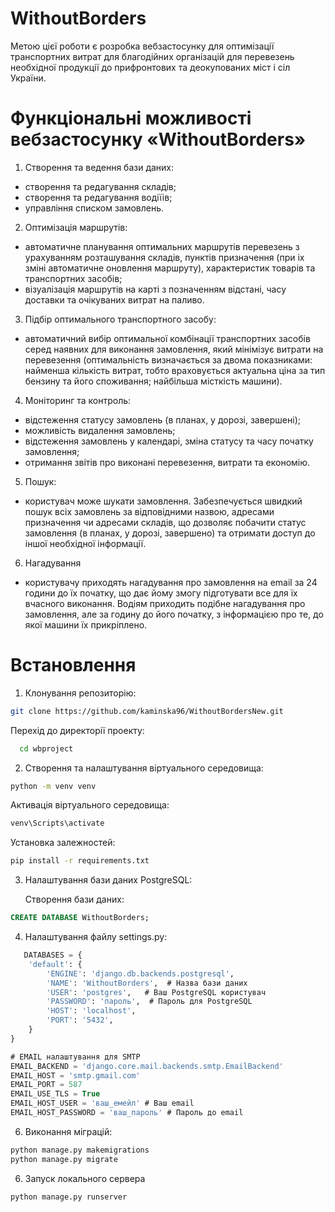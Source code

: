 # WithoutBorders

Метою цієї роботи є розробка вебзастосунку для оптимізації транспортних витрат для благодійних організацій для перевезень необхідної продукції до прифронтових та деокупованих міст і сіл України.

# Функціональні можливості вебзастосунку «WithoutBorders»

1.	Створення та ведення бази даних:
-	створення та редагування складів;
-	створення та редагування водіїів;
-	управління списком замовлень.

2.	Оптимізація маршрутів:
-	автоматичне планування оптимальних маршрутів перевезень з урахуванням розташування складів, пунктів призначення (при іх зміні автоматичне оновлення маршруту), характеристик товарів та транспортних засобів;
-	візуалізація маршрутів на карті з позначенням відстані, часу доставки та очікуваних витрат на паливо.

3.	Підбір оптимального транспортного засобу:
-	автоматичний вибір оптимальної комбінації транспортних засобів серед наявних для виконання замовлення, який мінімізує витрати на перевезення (оптимальність визначається за двома показниками:
  найменша кількість витрат, тобто враховується актуальна ціна за тип бензину та його споживання; найбільша місткість машини).

4.	Моніторинг та контроль:
-	відстеження статусу замовлень (в планах, у дорозі, завершені);
-	можливість видалення замовлень;
-	відстеження замовлень у календарі, зміна статусу та часу початку замовлення;
-	отримання звітів про виконані перевезення, витрати та економію.

5.	Пошук: 
-	користувач може шукати замовлення. Забезпечується швидкий пошук всіх замовлень за відповідними назвою, адресами призначення чи адресами складів, що дозволяє побачити статус замовлення
  (в планах, у дорозі, завершено) та отримати доступ до іншої необхідної інформації.

6. Нагадування
-	користувачу приходять нагадування про замовлення на email за 24 години до їх початку, що дає йому змогу підготувати все для їх вчасного виконання.
  Водіям приходить подібне нагадування про замовлення, але за годину до його початку, з інформацією про те, до якої машини їх прикріплено.

# Встановлення

1. Клонування репозиторію:
    
  ``` bash 
  git clone https://github.com/kaminska96/WithoutBordersNew.git
```

  Перехід до директорії проекту:
   
  ``` bash 
    cd wbproject
```
     
2. Створення та налаштування віртуального середовища:

  ``` bash 
  python -m venv venv
```

   Активація віртуального середовища:

  ``` bash 
  venv\Scripts\activate
```

   Установка залежностей:

  ``` bash 
  pip install -r requirements.txt
```

3. Налаштування бази даних PostgreSQL:

   Створення бази даних:

  ``` sql 
  CREATE DATABASE WithoutBorders;
```

4. Налаштування файлу settings.py:

``` sql
   DATABASES = {
    'default': {
        'ENGINE': 'django.db.backends.postgresql',
        'NAME': 'WithoutBorders',  # Назва бази даних
        'USER': 'postgres',   # Ваш PostgreSQL користувач
        'PASSWORD': 'пароль',  # Пароль для PostgreSQL
        'HOST': 'localhost',
        'PORT': '5432',
    }
}

# EMAIL налаштування для SMTP
EMAIL_BACKEND = 'django.core.mail.backends.smtp.EmailBackend'
EMAIL_HOST = 'smtp.gmail.com'
EMAIL_PORT = 587
EMAIL_USE_TLS = True
EMAIL_HOST_USER = 'ваш_емейл' # Ваш email
EMAIL_HOST_PASSWORD = 'ваш_пароль' # Пароль до email
```

6. Виконання міграцій:

  ``` bash 
  python manage.py makemigrations
  python manage.py migrate
```

6. Запуск локального сервера

  ``` bash 
  python manage.py runserver
```
